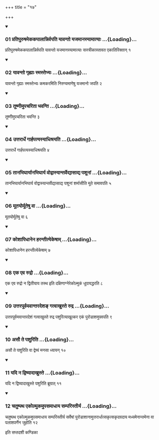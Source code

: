 +++
title = "१७"

+++

<div class="js_include" includetitle="true" newlevelforh1="3" unfilled="" url="/vedAH_yajuH/taittirIyam/sUtram/ApastambaH/shrautam/vishvAsa-prastutiH/08/17/01_pratipuruShamekakapAlAnnirvapati_yAvanto_yajamAnasyAmAtyAH.md">
<details open><summary><h3>01 प्रतिपुरुषमेककपालान्निर्वपति यावन्तो यजमानस्यामात्याः ...{Loading}...</h3></summary>

प्रतिपुरुषमेककपालान्निर्वपति यावन्तो यजमानस्यामात्याः सस्त्रीकास्तावत एकातिरिक्तान् १
</details>
</div>


<div class="js_include" includetitle="true" newlevelforh1="3" unfilled="" url="/vedAH_yajuH/taittirIyam/sUtram/ApastambaH/shrautam/vishvAsa-prastutiH/08/17/02_yAvanto_gRhyAH_smastebhyaH.md">
<details open><summary><h3>02 यावन्तो गृह्याः स्मस्तेभ्यः ...{Loading}...</h3></summary>

यावन्तो गृह्याः स्मस्तेभ्यः कमकरमिति निरुप्यमाणेषु यजमानो जपति २
</details>
</div>


<div class="js_include" includetitle="true" newlevelforh1="3" unfilled="" url="/vedAH_yajuH/taittirIyam/sUtram/ApastambaH/shrautam/vishvAsa-prastutiH/08/17/03_tUShNImupacharitA_bhavanti.md">
<details open><summary><h3>03 तूष्णीमुपचरिता भवन्ति ...{Loading}...</h3></summary>

तूष्णीमुपचरिता भवन्ति ३
</details>
</div>


<div class="js_include" includetitle="true" newlevelforh1="3" unfilled="" url="/vedAH_yajuH/taittirIyam/sUtram/ApastambaH/shrautam/vishvAsa-prastutiH/08/17/04_uttarArdhe_gArhapatyasyAdhishrayati.md">
<details open><summary><h3>04 उत्तरार्धे गार्हपत्यस्याधिश्रयति ...{Loading}...</h3></summary>

उत्तरार्धे गार्हपत्यस्याधिश्रयति ४
</details>
</div>


<div class="js_include" includetitle="true" newlevelforh1="3" unfilled="" url="/vedAH_yajuH/taittirIyam/sUtram/ApastambaH/shrautam/vishvAsa-prastutiH/08/17/05_tAnabhighAryAnabhighArya_vodvAsyAntarvedyAsAdya_pashUnAM.md">
<details open><summary><h3>05 तानभिघार्यानभिघार्य वोद्वास्यान्तर्वेद्यासाद्य पशूनां ...{Loading}...</h3></summary>

तानभिघार्यानभिघार्य वोद्वास्यान्तर्वेद्यासाद्य पशूनां शर्मासीति मूते समावपति ५
</details>
</div>


<div class="js_include" includetitle="true" newlevelforh1="3" unfilled="" url="/vedAH_yajuH/taittirIyam/sUtram/ApastambaH/shrautam/vishvAsa-prastutiH/08/17/06_mUtayormUteShu_vA.md">
<details open><summary><h3>06 मूतयोर्मूतेषु वा ...{Loading}...</h3></summary>

मूतयोर्मूतेषु वा ६
</details>
</div>


<div class="js_include" includetitle="true" newlevelforh1="3" unfilled="" url="/vedAH_yajuH/taittirIyam/sUtram/ApastambaH/shrautam/vishvAsa-prastutiH/08/17/07_koshApidhAnena_harantItyekeShAm.md">
<details open><summary><h3>07 कोशापिधानेन हरन्तीत्येकेषाम् ...{Loading}...</h3></summary>

कोशापिधानेन हरन्तीत्येकेषाम् ७
</details>
</div>


<div class="js_include" includetitle="true" newlevelforh1="3" unfilled="" url="/vedAH_yajuH/taittirIyam/sUtram/ApastambaH/shrautam/vishvAsa-prastutiH/08/17/08_eka_eva_rudro.md">
<details open><summary><h3>08 एक एव रुद्रो ...{Loading}...</h3></summary>

एक एव रुद्रो न द्वितीयाय तस्थ इति दक्षिणाग्नेरेकोल्मुकं धूपायद्धरति ८
</details>
</div>


<div class="js_include" includetitle="true" newlevelforh1="3" unfilled="" url="/vedAH_yajuH/taittirIyam/sUtram/ApastambaH/shrautam/vishvAsa-prastutiH/08/17/09_uttarapUrvamavAntaradesha~N_gatvAkhuste_rudra.md">
<details open><summary><h3>09 उत्तरपूर्वमवान्तरदेशङ् गत्वाखुस्ते रुद्र ...{Loading}...</h3></summary>

उत्तरपूर्वमवान्तरदेशं गत्वाखुस्ते रुद्र पशुरित्याखूत्कर एकं पुरोडाशमुपवपति ९
</details>
</div>


<div class="js_include" includetitle="true" newlevelforh1="3" unfilled="" url="/vedAH_yajuH/taittirIyam/sUtram/ApastambaH/shrautam/vishvAsa-prastutiH/08/17/10_asau_te_pashuriti.md">
<details open><summary><h3>10 असौ ते पशुरिति ...{Loading}...</h3></summary>

असौ ते पशुरिति वा द्वेष्यं मनसा ध्यायन् १०
</details>
</div>


<div class="js_include" includetitle="true" newlevelforh1="3" unfilled="" url="/vedAH_yajuH/taittirIyam/sUtram/ApastambaH/shrautam/vishvAsa-prastutiH/08/17/11_yadi_na_dviShyAdAkhuste.md">
<details open><summary><h3>11 यदि न द्विष्यादाखुस्ते ...{Loading}...</h3></summary>

यदि न द्विष्यादाखुस्ते पशुरिति ब्रूयात् ११
</details>
</div>


<div class="js_include" includetitle="true" newlevelforh1="3" unfilled="" url="/vedAH_yajuH/taittirIyam/sUtram/ApastambaH/shrautam/vishvAsa-prastutiH/08/17/12_chatuShpatha_ekolmukamupasamAdhAya_samparistIrya.md">
<details open><summary><h3>12 चतुष्पथ एकोल्मुकमुपसमाधाय सम्परिस्तीर्य ...{Loading}...</h3></summary>

चतुष्पथ एकोल्मुकमुपसमाधाय सम्परिस्तीर्य सर्वेषां पुरोडाशानामुत्तरार्धात्सकृत्सकृदवदाय मध्यमेनान्तमेना वा पलाशपर्णेन जुहोति १२
</details>
</div>



  
इति सप्तदशी कण्डिका 
